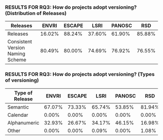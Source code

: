 ### RESULTS FOR RQ3: How do projects adopt versioning? (Distribution of Releases)

| Releases    | ENVRI | ESCAPE | LSRI | PANOSC | RSD |
|-------------|--------|--------|-------|-----|-----|
| Releases | 16.02% | 88.24% | 37.60% | 61.90% | 85.88% |
| Consistent Version Naming Scheme | 80.49% | 80.00% | 74.69% | 76.92% | 76.55% |

### RESULTS FOR RQ3: How do projects adopt versioning? (Types of versioning)

| Type of Release | ENVRI | ESCAPE | LSRI | PANOSC | RSD |
|-------------|--------|--------|-------|-----|-----|
| Semantic | 67.07% | 73.33% | 65.74% | 53.85% | 81.94% | 
| Calendar | 0.00% | 0.00% | 0.00% | 0.00% | 0.00% | 
| Alphanumeric | 32.93% | 26.67% | 34.17% | 46.15% | 16.98% | 
| Other | 0.00% | 0.00% | 0.09% | 0.00% | 1.08% | 